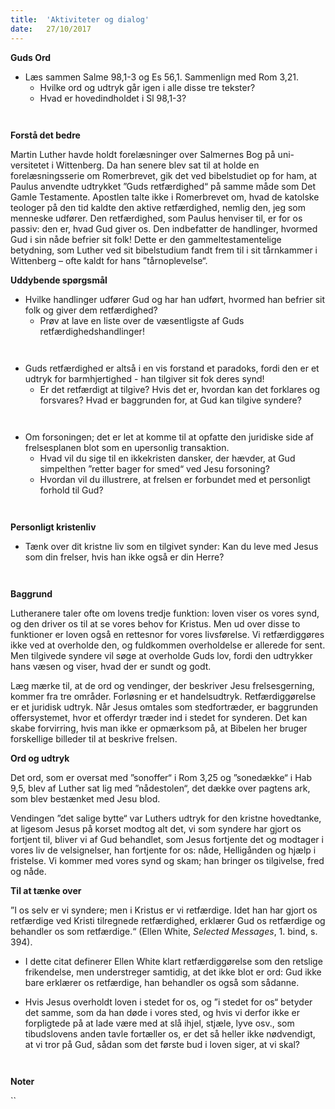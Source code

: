 ```yaml
---
title:  'Aktiviteter og dialog'
date:   27/10/2017
---
```


**Guds Ord**

* Læs sammen Salme 98,1-3 og Es 56,1. Sammenlign med Rom 3,21.
  * Hvilke ord og udtryk går igen i alle disse tre tekster?
  * Hvad er hovedindholdet i Sl 98,1-3?

` `

**Forstå det bedre**

Martin Luther havde holdt forelæsninger over Salmernes Bog på uni-versitetet i Wittenberg. Da han senere blev sat til at holde en forelæsningsserie om Romerbrevet, gik det ved bibelstudiet op for ham, at Paulus anvendte udtrykket ”Guds retfærdighed“ på samme måde som Det Gamle Testamente. Apostlen talte ikke i Romerbrevet om, hvad de katolske teologer på den tid kaldte den aktive retfærdighed, nemlig den, jeg som menneske udfører. Den retfærdighed, som Paulus henviser til, er for os passiv: den er, hvad Gud giver os. Den indbefatter de handlinger, hvormed Gud i sin nåde befrier sit folk! Dette er den gammeltestamentelige betydning, som Luther ved sit bibelstudium fandt frem til i sit tårnkammer i Wittenberg – ofte kaldt for hans ”tårnoplevelse“.

**Uddybende spørgsmål**

* Hvilke handlinger udfører Gud og har han udført, hvormed han befrier sit folk og giver dem retfærdighed?
  * Prøv at lave en liste over de væsentligste af Guds retfærdighedshandlinger!

` `

* Guds retfærdighed er altså i en vis forstand et paradoks, fordi den er et udtryk for barmhjertighed - han tilgiver sit fok deres synd!
  * Er det retfærdigt at tilgive? Hvis det er, hvordan kan det forklares og forsvares? Hvad er baggrunden for, at Gud kan tilgive syndere?

` `

* Om forsoningen; det er let at komme til at opfatte den juridiske side af frelsesplanen blot som en upersonlig transaktion.
  * Hvad vil du sige til en ikkekristen dansker, der hævder, at Gud simpelthen ”retter bager for smed“ ved Jesu forsoning?
  * Hvordan vil du illustrere, at frelsen er forbundet med et personligt forhold til Gud?

` `

**Personligt kristenliv**

* Tænk over dit kristne liv som en tilgivet synder: Kan du leve med Jesus som din frelser, hvis han ikke også er din Herre?

` `

**Baggrund**

Lutheranere taler ofte om lovens tredje funktion: loven viser os vores synd, og den driver os til at se vores behov for Kristus. Men ud over disse to funktioner er loven også en rettesnor for vores livsførelse. Vi retfærdiggøres ikke ved at overholde den, og fuldkommen overholdelse er allerede for sent. Men tilgivede syndere vil søge at overholde Guds lov, fordi den udtrykker hans væsen og viser, hvad der er sundt og godt.

Læg mærke til, at de ord og vendinger, der beskriver Jesu frelsesgerning, kommer fra tre områder. Forløsning er et handelsudtryk. Retfærdiggørelse er et juridisk udtryk. Når Jesus omtales som stedfortræder, er baggrunden offersystemet, hvor et offerdyr træder ind i stedet for synderen. Det kan skabe forvirring, hvis man ikke er opmærksom på, at Bibelen her bruger forskellige billeder til at beskrive frelsen.

**Ord og udtryk**

Det ord, som er oversat med ”sonoffer“ i Rom 3,25 og ”sonedække“ i Hab 9,5, blev af Luther sat lig med ”nådestolen“, det dække over pagtens ark, som blev bestænket med Jesu blod.

Vendingen ”det salige bytte“ var Luthers udtryk for den kristne hovedtanke, at ligesom Jesus på korset modtog alt det, vi som syndere har gjort os fortjent til, bliver vi af Gud behandlet, som Jesus fortjente det og modtager i vores liv de velsignelser, han fortjente for os: nåde, Helligånden og hjælp i fristelse. Vi kommer med vores synd og skam; han bringer os tilgivelse, fred og nåde.

**Til at tænke over**

”I os selv er vi syndere; men i Kristus er vi retfærdige. Idet han har gjort os retfærdige ved Kristi tilregnede retfærdighed, erklærer Gud os retfærdige og behandler os som retfærdige.“ (Ellen White, *Selected Messages*, 1. bind, s. 394).

* I dette citat definerer Ellen White klart retfærdiggørelse som den retslige frikendelse, men understreger samtidig, at det ikke blot er ord: Gud ikke bare erklærer os retfærdige, han behandler os også som sådanne.

* Hvis Jesus overholdt loven i stedet for os, og ”i stedet for os“ betyder det samme, som da han døde i vores sted, og hvis vi derfor ikke er forpligtede på at lade være med at slå ihjel, stjæle, lyve osv., som tibudslovens anden tavle fortæller os, er det så heller ikke nødvendigt, at vi tror på Gud, sådan som det første bud i loven siger, at vi skal?

` `

**Noter**

``
